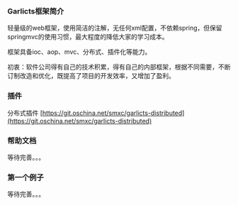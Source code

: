 ### Garlicts框架简介

轻量级的web框架，使用简洁的注解，无任何xml配置，不依赖spring，但保留springmvc的使用习惯，最大程度的降低大家的学习成本。 

框架具备ioc、aop、mvc、分布式、插件化等能力。

初衷：软件公司得有自己的技术积累，得有自己的内部框架，根据不同需要，不断订制改造和优化，既提高了项目的开发效率，又增加了盈利。


### 插件

分布式插件
[https://git.oschina.net/smxc/garlicts-distributed](https://git.oschina.net/smxc/garlicts-distributed)


### 帮助文档

等待完善。。。


### 第一个例子

等待完善。。。

